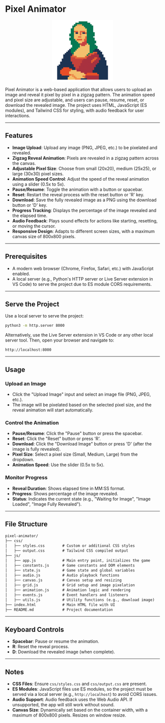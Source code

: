 # Pixel Animator

<p align="center">
  <img src="assets/logo.png" alt="Pixel Animator Logo" width="200" height="200">
</p>

Pixel Animator is a web-based application that allows users to upload an image and reveal it pixel by pixel in a zigzag pattern. The animation speed and pixel size are adjustable, and users can pause, resume, reset, or download the revealed image. The project uses HTML, JavaScript (ES modules), and Tailwind CSS for styling, with audio feedback for user interactions.

---

## Features

* **Image Upload**: Upload any image (PNG, JPEG, etc.) to be pixelated and revealed.
* **Zigzag Reveal Animation**: Pixels are revealed in a zigzag pattern across the canvas.
* **Adjustable Pixel Size**: Choose from small (20x20), medium (25x25), or large (30x30) pixel sizes.
* **Animation Speed Control**: Adjust the speed of the reveal animation using a slider (0.5x to 5x).
* **Pause/Resume**: Toggle the animation with a button or spacebar.
* **Reset**: Restart the reveal process with the reset button or 'R' key.
* **Download**: Save the fully revealed image as a PNG using the download button or 'D' key.
* **Progress Tracking**: Displays the percentage of the image revealed and the elapsed time.
* **Audio Feedback**: Plays sound effects for actions like starting, resetting, or moving the cursor.
* **Responsive Design**: Adapts to different screen sizes, with a maximum canvas size of 800x800 pixels.

---

## Prerequisites

* A modern web browser (Chrome, Firefox, Safari, etc.) with JavaScript enabled.
* A local server (e.g., Python's HTTP server or Live Server extension in VS Code) to serve the project due to ES module CORS requirements.

---

## Serve the Project

Use a local server to serve the project:

```bash
python3 -m http.server 8000
```

Alternatively, use the Live Server extension in VS Code or any other local server tool. Then, open your browser and navigate to:

```
http://localhost:8000
```

---

## Usage

### Upload an Image

* Click the "Upload Image" input and select an image file (PNG, JPEG, etc.).
* The image will be pixelated based on the selected pixel size, and the reveal animation will start automatically.

### Control the Animation

* **Pause/Resume**: Click the "Pause" button or press the spacebar.
* **Reset**: Click the "Reset" button or press 'R'.
* **Download**: Click the "Download Image" button or press 'D' (after the image is fully revealed).
* **Pixel Size**: Select a pixel size (Small, Medium, Large) from the dropdown.
* **Animation Speed**: Use the slider (0.5x to 5x).

### Monitor Progress

* **Reveal Duration**: Shows elapsed time in MM\:SS format.
* **Progress**: Shows percentage of the image revealed.
* **Status**: Indicates the current state (e.g., "Waiting for Image", "Image Loaded", "Image Fully Revealed").

---

## File Structure

```
pixel-animator/
├── css/
│   ├── styles.css        # Custom or additional CSS styles
│   ├── output.css        # Tailwind CSS compiled output
├── js/
│   ├── app.js            # Main entry point, initializes the game
│   ├── constants.js      # Game constants and DOM elements
│   ├── state.js          # Game state and global variables
│   ├── audio.js          # Audio playback functions
│   ├── canvas.js         # Canvas setup and resizing
│   ├── grid.js           # Grid setup and image pixelation
│   ├── animation.js      # Animation logic and rendering
│   ├── events.js         # Event handlers and listeners
│   ├── utils.js          # Utility functions (e.g., download image)
├── index.html            # Main HTML file with UI
├── README.md             # Project documentation
```

---

## Keyboard Controls

* **Spacebar**: Pause or resume the animation.
* **R**: Reset the reveal process.
* **D**: Download the revealed image (when complete).

---

## Notes

* **CSS Files**: Ensure `css/styles.css` and `css/output.css` are present.
* **ES Modules**: JavaScript files use ES modules, so the project must be served via a local server (e.g., `http://localhost`) to avoid CORS issues.
* **Audio Support**: Audio feedback uses the Web Audio API. If unsupported, the app will still work without sound.
* **Canvas Size**: Dynamically set based on the container width, with a maximum of 800x800 pixels. Resizes on window resize.